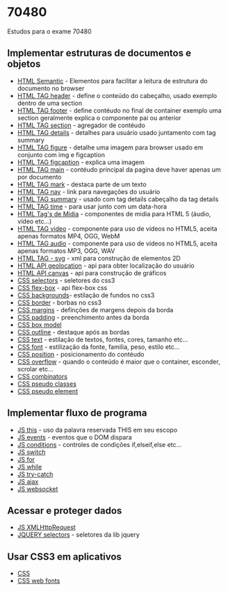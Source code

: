 
# 70480
Estudos para o exame 70480

## Implementar estruturas de documentos e objetos

 - [HTML Semantic](https://www.w3schools.com/html/html5_semantic_elements.asp) - Elementos para facilitar a leitura de estrutura do documento no browser
 - [HTML TAG header](https://www.w3schools.com/tags/tag_header.asp) - define o conteúdo do cabeçalho, usado exemplo dentro de uma section
 - [HTML TAG footer](https://www.w3schools.com/tags/tag_footer.asp) - define contéudo no final de container exemplo uma section geralmente explica o componente pai ou anterior
 - [HTML TAG section](https://www.w3schools.com/tags/tag_section.asp) - agregador de contéudo
 - [HTML TAG details](https://www.w3schools.com/tags/tag_details.asp) - detalhes para usuário usado juntamento com tag summary
 - [HTML TAG figure](https://www.w3schools.com/tags/tag_figure.asp) - detalhe uma imagem para browser usado em conjunto com img e figcaption
 - [HTML TAG figcaption](https://www.w3schools.com/tags/tag_figcaption.asp) - explica uma imagem
 - [HTML TAG main](https://www.w3schools.com/tags/tag_main.asp) - contéudo principal da pagina deve haver apenas um por documento
 - [HTML TAG mark](https://www.w3schools.com/tags/tag_mark.asp) - destaca parte de um texto
 - [HTML TAG nav](https://www.w3schools.com/tags/tag_nav.asp) - link para navegações do usuário
 - [HTML TAG summary](https://www.w3schools.com/tags/tag_summary.asp) - usado com tag details cabeçalho da tag details
 - [HTML TAG time](https://www.w3schools.com/tags/tag_time.asp) - para usar junto com um data-hora
 - [HTML Tag's de Midia](https://www.w3schools.com/html/html_media.asp) - componentes de midia para HTML 5 (áudio, vídeo etc...)
 - [HTML TAG video](https://www.w3schools.com/html/html5_video.asp) - componente para uso de vídeos no HTML5, aceita apenas formatos MP4, OGG, WebM
 - [HTML TAG audio](https://www.w3schools.com/html/html5_audio.asp) - componente para uso de vídeos no HTML5, aceita apenas formatos MP3, OGG, WAV
 - [HTML TAG - svg](https://www.w3schools.com/html/html5_svg.asp) - xml para construção de elementos 2D
 - [HTML API geolocation](https://www.w3schools.com/html/html5_geolocation.asp) - api para obter localização do usuário 
 - [HTML API canvas](https://www.w3schools.com/html/html5_canvas.asp) - api para construção de gráficos
 - [CSS selectors](https://www.w3schools.com/css/css_selectors.asp) - seletores do css3
 - [CSS flex-box](https://origamid.com/projetos/flexbox-guia-completo/) - api flex-box css
 - [CSS backgrounds](https://www.w3schools.com/css/css_background.asp)- estilação de fundos no css3
 - [CSS border](https://www.w3schools.com/css/css_border.asp) - borbas no css3
 - [CSS margins](https://www.w3schools.com/css/css_margin.asp) - definções de margens depois da borda
 - [CSS padding](https://www.w3schools.com/css/css_padding.asp) - preenchimento antes da borda
 - [CSS box model](https://www.w3schools.com/css/css_boxmodel.asp)
 - [CSS outline](https://www.w3schools.com/css/css_outline.asp) - destaque após as bordas
 - [CSS text](https://www.w3schools.com/css/css_text.asp) - estilação de textos, fontes, cores, tamanho etc...
 - [CSS font](https://www.w3schools.com/css/css_font.asp) - estilização da fonte, familia, peso, estilo etc...
 - [CSS position](https://w3schools.com/css/css_positioning.asp) - posicionamento do contéudo
 - [CSS overflow](https://www.w3schools.com/css/css_overflow.asp) - quando o conteúdo é maior que o container, esconder, scrolar etc...
 - [CSS combinators](https://www.w3schools.com/css/css_combinators.asp)
 - [CSS pseudo classes](https://www.w3schools.com/css/css_pseudo_classes.asp)
 - [CSS pseudo element](https://www.w3schools.com/css/css_pseudo_elements.asp)
 
## Implementar fluxo de programa

 - [JS this](https://www.w3schools.com/js/js_this.asp) - uso da palavra reservada THIS em seu escopo
 - [JS events](https://www.w3schools.com/js/js_events.asp) - eventos que o DOM dispara
 - [JS conditions](https://www.w3schools.com/js/js_if_else.asp) - controles de condições if,elseif,else etc...
 - [JS switch](https://www.w3schools.com/js/js_switch.asp)
 - [JS for](https://www.w3schools.com/js/js_loop_for.asp)
 - [JS while](https://www.w3schools.com/js/js_loop_while.asp)
 - [JS try-catch](https://www.w3schools.com/js/js_errors.asp)
 - [JS ajax](https://www.w3schools.com/js/js_ajax_intro.asp)
 - [JS websocket](https://developer.mozilla.org/pt-BR/docs/Web/API/WebSocket)
 
## Acessar e proteger dados

 - [JS XMLHttpRequest](https://www.w3schools.com/js/js_ajax_http.asp)
 - [JQUERY selectors](https://www.w3schools.com/js/js_jquery_selectors.asp) - seletores da lib jquery

## Usar CSS3 em aplicativos

 - [CSS](https://www.w3schools.com/js/js_jquery_selectors.asp)
 - [CSS web fonts](https://www.w3schools.com/css/css3_fonts.asp)
